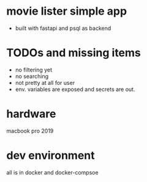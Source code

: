# movie lister simple app 
- built with fastapi and psql as backend

# TODOs and missing items
- no filtering yet
- no searching
- not pretty at all for user
- env. variables are exposed and secrets are out.

# hardware
macbook pro 2019

# dev environment
all is in docker and docker-compsoe